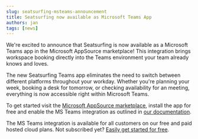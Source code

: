 ```yaml
---
slug: seatsurfing-msteams-announcement
title: Seatsurfing now available as Microsoft Teams App
authors: jan
tags: [news]
---
```


We're excited to announce that Seatsurfing is now available as a Microsoft Teams app in the Microsoft AppSource marketplace! This integration brings workspace booking directly into the Teams environment your team already knows and loves.

<!-- truncate -->

The new Seatsurfing Teams app eliminates the need to switch between different platforms throughout your workday. Whether you're planning your week, booking a desk for tomorrow, or checking availability for an meeting, everything is now accessible right within Microsoft Teams.

To get started visit the [Microsoft AppSource marketplace](https://appsource.microsoft.com/en-us/product/office/WA200008773), install the app for free and enable the MS Teams integration as outlined in [our documentation](/docs/msteams).

The MS Teams integration is available for all customers on our free and paid hosted cloud plans. Not subscribed yet? [Easily get started for free](/sign-up).
